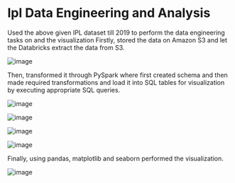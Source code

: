 # Ipl Data Engineering and Analysis
Used the above given IPL dataset till 2019 to perform the data engineering tasks on and the visualization
Firstly, stored the data on Amazon S3 and let the Databricks extract the data from S3. 

![image](https://github.com/user-attachments/assets/6c9fdfc6-e54b-4fab-84aa-76d7b4ea8fba)

Then, transformed it through PySpark where first created schema and then made required transformations and load it into SQL tables for visualization by executing appropriate SQL queries. 

![image](https://github.com/user-attachments/assets/32751b93-4ac0-4472-b13f-928b4037e10e)

![image](https://github.com/user-attachments/assets/72ce69a2-e454-4fca-9852-cb0c43b61894)

![image](https://github.com/user-attachments/assets/e9df2f7b-10b1-46fd-badd-218c337e81df)

![image](https://github.com/user-attachments/assets/77fda349-03c2-4a31-bd9a-1a91b86640f9)

Finally, using pandas, matplotlib and seaborn performed the visualization.

![image](https://github.com/user-attachments/assets/ac8000f9-f0e1-42a5-a8b2-60ece160ff10)

